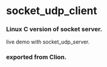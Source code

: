 # socket_udp_client

### Linux C version of socket server. 
live demo with socket_udp_server.

### exported from Clion.
